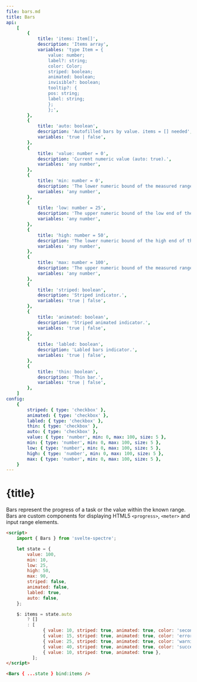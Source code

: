 ```yaml
---
file: bars.md
title: Bars
api:
    [
        {
            title: 'items: Item[]',
            description: 'Items array',
            variables: 'type Item = {
                value: number;
                label?: string;
                color: Color;
                striped: boolean;
                animated: boolean;
                invisible?: boolean;
                tooltip?: {
                pos: string;
                label: string;
                };
                };',
        },
        {
            title: 'auto: boolean',
            description: 'Autofilled bars by value. items = [] needed',
            variables: 'true | false',
        },
        {
            title: 'value: number = 0',
            description: 'Current numeric value (auto: true).',
            variables: 'any number',
        },
        {
            title: 'min: number = 0',
            description: 'The lower numeric bound of the measured range (auto: true).',
            variables: 'any number',
        },
        {
            title: 'low: number = 25',
            description: 'The upper numeric bound of the low end of the measured range (auto: true).',
            variables: 'any number',
        },
        {
            title: 'high: number = 50',
            description: 'The lower numeric bound of the high end of the measured range (auto: true).',
            variables: 'any number',
        },
        {
            title: 'max: number = 100',
            description: 'The upper numeric bound of the measured range (auto: true).',
            variables: 'any number',
        },
        {
            title: 'striped: boolean',
            description: 'Striped indicator.',
            variables: 'true | false',
        },
        {
            title: 'animated: boolean',
            description: 'Striped animated indicator.',
            variables: 'true | false',
        },
        {
            title: 'labled: boolean',
            description: 'Labled bars indicator.',
            variables: 'true | false',
        },
        {
            title: 'thin: boolean',
            description: 'Thin bar.',
            variables: 'true | false',
        },
    ]
config:
    {
        striped: { type: 'checkbox' },
        animated: { type: 'checkbox' },
        labled: { type: 'checkbox' },
        thin: { type: 'checkbox' },
        auto: { type: 'checkbox' },
        value: { type: 'number', min: 0, max: 100, size: 5 },
        min: { type: 'number', min: 0, max: 100, size: 5 },
        low: { type: 'number', min: 0, max: 100, size: 5 },
        high: { type: 'number', min: 0, max: 100, size: 5 },
        max: { type: 'number', min: 0, max: 100, size: 5 },
    }
---
```


<script>
    import { Bars } from '$lib'
    import Knobs from '../../knobs.svelte'

    let state = {
        value: 100, 
        min: 10, 
        low: 25, 
        high: 50, 
        max: 90, 
        striped: false, 
        animated: false,
        labled: true,
        thin: false,
        auto: false
    }

    $: items = state.auto ? [] : [
            {value: 10, striped: true, animated: true, color: 'secondary'},
            {value: 15, striped: true, animated: true, color: 'error'},
            {value: 25, striped: true, animated: true, color: 'warning'},
            {value: 40, striped: true, animated: true, color: 'success'},
            {value: 10, striped: true, animated: true},
        ]
</script>

# {title}

Bars represent the progress of a task or the value within the known range. Bars are custom components for displaying HTML5 `<progress>`, `<meter>` and input range elements.

<p>
    <Bars { ...state } bind:items />
</p>

<p>
    <Knobs bind:state {config}/>
</p>

```html
<script>
    import { Bars } from 'svelte-spectre';

    let state = {
        value: 100,
        min: 10,
        low: 25,
        high: 50,
        max: 90,
        striped: false,
        animated: false,
        labled: true,
        auto: false,
    };

    $: items = state.auto
        ? []
        : [
              { value: 10, striped: true, animated: true, color: 'secondary' },
              { value: 15, striped: true, animated: true, color: 'error' },
              { value: 25, striped: true, animated: true, color: 'warning' },
              { value: 40, striped: true, animated: true, color: 'success' },
              { value: 10, striped: true, animated: true },
          ];
</script>

<Bars { ...state } bind:items />
```
